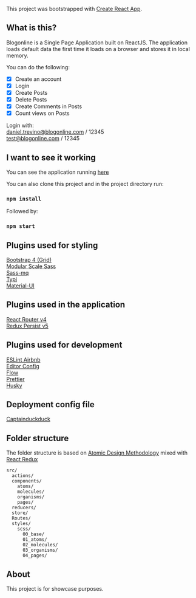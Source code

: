 This project was bootstrapped with [Create React App](https://github.com/facebookincubator/create-react-app).

## What is this?

Blogonline is a Single Page Application built on ReactJS.
The application loads default data the first time it loads on a browser and stores it in local memory.

You can do the following:

* [x] Create an account
* [x] Login
* [x] Create Posts
* [x] Delete Posts
* [x] Create Comments in Posts
* [x] Count views on Posts

Login with:<br>
daniel.trevino@blogonline.com / 12345<br>
test@blogonline.com / 12345

## I want to see it working

You can see the application running [here](https://blogonline.tredan.se)

You can also clone this project and in the project directory run:

### `npm install`

Followed by:

### `npm start`

## Plugins used for styling

[Bootstrap 4 (Grid)](https://getbootstrap.com/docs/4.0/layout/grid/)<br>
[Modular Scale Sass](https://github.com/modularscale/modularscale-sass)<br>
[Sass-mq](https://github.com/sass-mq/sass-mq)<br>
[Typi](https://github.com/zellwk/typi)<br>
[Material-UI](http://www.material-ui.com/#/components/app-bar)

## Plugins used in the application

[React Router v4](https://github.com/ReactTraining/react-router)<br>
[Redux Persist v5](https://github.com/rt2zz/redux-persist)

## Plugins used for development

[ESLint Airbnb](https://github.com/airbnb/javascript/tree/master/packages/eslint-config-airbnb)<br>
[Editor Config](https://github.com/editorconfig/editorconfig-vim)<br>
[Flow](https://flow.org/en/docs/react/)<br>
[Prettier](https://github.com/prettier/prettier)<br>
[Husky](https://github.com/typicode/husky)<br>

## Deployment config file

[Captainduckduck](https://github.com/githubsaturn/captainduckduck)

## Folder structure

The folder structure is based on [Atomic Design Methodology](http://bradfrost.com/blog/post/atomic-web-design/) mixed with [React Redux](https://github.com/reactjs/react-redux)

```
src/
  actions/
  components/
    atoms/
    molecules/
    organisms/
    pages/
  reducers/
  store/
  Routes/
  styles/
    scss/
      00_base/
      01_atoms/
      02_molecules/
      03_organisms/
      04_pages/
```

## About

This project is for showcase purposes.
